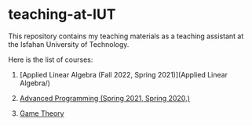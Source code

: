 # teaching-at-IUT
This repository contains my teaching materials as a teaching assistant at the Isfahan University of Technology.

Here is the list of courses:

1. [Applied Linear Algebra (Fall 2022, Spring 2021)](Applied Linear Algebra/)

2. [Advanced Programming (Spring 2021, Spring 2020,)]()

3. [Game Theory]()
